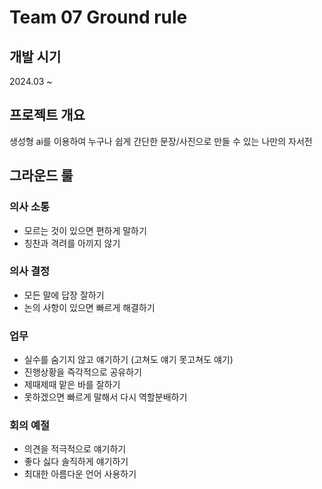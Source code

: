 # Team 07 Ground rule

## 개발 시기
2024.03 ~


## 프로젝트 개요
생성형 ai를 이용하여 누구나 쉽게 간단한 문장/사진으로 만들 수 있는 나만의 자서전


## 그라운드 룰
### 의사 소통 
- 모르는 것이 있으면 편하게 말하기
- 칭찬과 격려를 아끼지 않기
### 의사 결정
- 모든 말에 답장 잘하기
- 논의 사항이 있으면 빠르게 해결하기
### 업무
- 실수를 숨기지 않고 얘기하기 (고쳐도 얘기 못고쳐도 얘기)
- 진행상황을 즉각적으로 공유하기
- 제때제때 맡은 바를 잘하기
- 못하겠으면 빠르게 말해서 다시 역할분배하기
### 회의 예절
- 의견을 적극적으로 얘기하기
- 좋다 싫다 솔직하게 얘기하기
- 최대한 아름다운 언어 사용하기






### 
